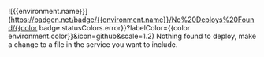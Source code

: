 ![{{environment.name}}](https://badgen.net/badge/{{environment.name}}/No%20Deploys%20Found/{{color badge.statusColors.error}}?labelColor={{color environment.color}}&icon=github&scale=1.2)
Nothing found to deploy, make a change to a file in the service you want to include.
